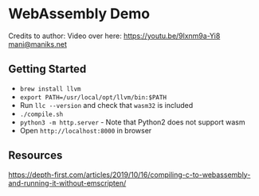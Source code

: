 # WebAssembly Demo
Credits to author:
Video over here: https://youtu.be/9lxnm9a-Yi8 
mani@maniks.net

## Getting Started

- `brew install llvm`
- `export PATH=/usr/local/opt/llvm/bin:$PATH`
- Run `llc --version` and check that `wasm32` is included
- `./compile.sh`
- `python3 -m http.server` - Note that Python2 does not support wasm
- Open `http://localhost:8000` in browser

## Resources

https://depth-first.com/articles/2019/10/16/compiling-c-to-webassembly-and-running-it-without-emscripten/
